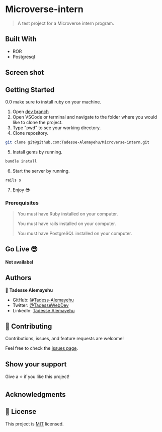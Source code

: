 # Microverse-intern

> A test project for a Microverse intern program.

## Built With

- ROR
- Postgresql

## Screen shot

## Getting Started

0.0 make sure to install ruby on your machine.

1. Open [dev branch](https://github.com/Tadesse-Alemayehu/Microverse-intern)
2. Open VSCode or terminal and navigate to the folder where you would like to clone the project.
3. Type "pwd" to see your working directory.
4. Clone repository.

```bash
git clone git@github.com:Tadesse-Alemayehu/Microverse-intern.git
```

5. Install gems by running.

```bash
bundle install
```

6. Start the server by running.

```bash
rails s
```

7. Enjoy 😎

### Prerequisites

> You must have Ruby installed on your computer.
>
> You must have rails installed on your computer.
>
> You must have PostgreSQL installed on your computer.

## Go Live 😎

#### Not availabel

## Authors

👤 **Tadesse Alemayehu**

- GitHub: [@Tadess-Alemayehu](https://github.com/Tadesse-Alemayehu)
- Twitter: [@TadesseWebDev](https://twitter.com/TadesseWebDev)
- LinkedIn: [Tadesse Alemayehu](https://www.linkedin.com/in/tadesse-alemayehu-60141a221/)

## 🤝 Contributing

Contributions, issues, and feature requests are welcome!

Feel free to check the [issues page](../../issues/).

## Show your support

Give a ⭐️ if you like this project!

## Acknowledgments

## 📝 License

This project is [MIT](./LICENSE) licensed.
